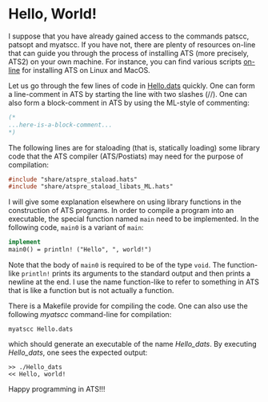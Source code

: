 # Hello, World!

I suppose that you have already
gained access to the commands patscc, patsopt
and myatscc. If you have not, there are plenty
of resources on-line that can guide you through
the process of installing ATS (more precisely, ATS2)
on your own machine. For instance, you can find various
scripts [on-line](http://www.ats-lang.org/Downloads.html#Scripts_for_installing_ATS_Postiats)
for installing ATS on Linux and MacOS.

Let us go through the few lines of code in [Hello.dats](./Hello.dats) quickly.
One can form a line-comment in ATS by starting the line with two slashes (//). One can also
form a block-comment in ATS by using the ML-style of commenting:

```ats
(*
...here-is-a-block-comment...
*)
```

The following lines are for staloading (that is, statically loading)
some library code that the ATS compiler (ATS/Postiats) may need for the purpose
of compilation:

```ats
#include "share/atspre_staload.hats"
#include "share/atspre_staload_libats_ML.hats"
```

I will give some explanation elsewhere on using library functions in
the construction of ATS programs.  In order to compile a program into
an executable, the special function named ```main``` need to be
implemented. In the following code, ```main0``` is a variant of
```main```:

```ats
implement
main0() = println! ("Hello", ", world!")
```

Note that the body of ```main0``` is required to be of the type
```void```. The function-like ```println!``` prints its arguments to
the standard output and then prints a newline at the end. I use the
name function-like to refer to something in ATS that is like a
function but is not actually a function.

There is a Makefile provide for compiling the code. One can also use
the following *myatscc* command-line for compilation:

```shell
myatscc Hello.dats
```

which should generate an executable of the name *Hello_dats*. By executing
*Hello_dats*, one sees the expected output:

```text
>> ./Hello_dats
<< Hello, world!
```

Happy programming in ATS!!!
